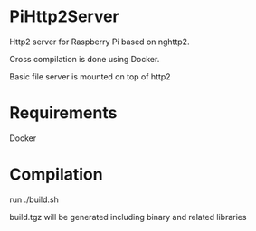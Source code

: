 # PiHttp2Server
Http2 server for Raspberry Pi based on nghttp2.

Cross compilation is done using Docker.

Basic file server is mounted on top of http2

# Requirements
Docker

# Compilation
run ./build.sh

build.tgz will be generated including binary and related libraries


